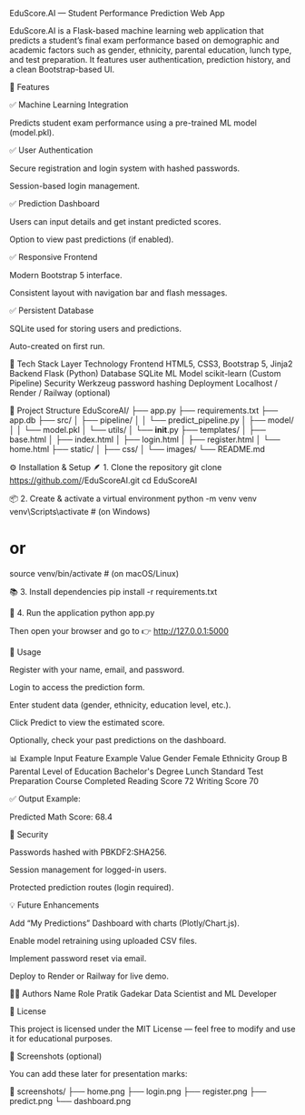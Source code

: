 EduScore.AI — Student Performance Prediction Web App

EduScore.AI is a Flask-based machine learning web application that predicts a student’s final exam performance based on demographic and academic factors such as gender, ethnicity, parental education, lunch type, and test preparation.
It features user authentication, prediction history, and a clean Bootstrap-based UI.




🚀 Features

✅ Machine Learning Integration

Predicts student exam performance using a pre-trained ML model (model.pkl).

✅ User Authentication

Secure registration and login system with hashed passwords.

Session-based login management.

✅ Prediction Dashboard

Users can input details and get instant predicted scores.

Option to view past predictions (if enabled).

✅ Responsive Frontend

Modern Bootstrap 5 interface.

Consistent layout with navigation bar and flash messages.

✅ Persistent Database

SQLite used for storing users and predictions.

Auto-created on first run.




🧠 Tech Stack
Layer	Technology
Frontend	HTML5, CSS3, Bootstrap 5, Jinja2
Backend	Flask (Python)
Database	SQLite
ML Model	scikit-learn (Custom Pipeline)
Security	Werkzeug password hashing
Deployment	Localhost / Render / Railway (optional)



🧩 Project Structure
EduScoreAI/
├── app.py
├── requirements.txt
├── app.db
├── src/
│   ├── pipeline/
│   │   └── predict_pipeline.py
│   ├── model/
│   │   └── model.pkl
│   └── utils/
│       └── __init__.py
├── templates/
│   ├── base.html
│   ├── index.html
│   ├── login.html
│   ├── register.html
│   └── home.html
├── static/
│   ├── css/
│   └── images/
└── README.md





⚙️ Installation & Setup
🪶 1. Clone the repository
git clone https://github.com/<praaatikk>/EduScoreAI.git
cd EduScoreAI

📦 2. Create & activate a virtual environment
python -m venv venv
venv\Scripts\activate   # (on Windows)
# or
source venv/bin/activate   # (on macOS/Linux)

📚 3. Install dependencies
pip install -r requirements.txt

🧱 4. Run the application
python app.py


Then open your browser and go to 👉 http://127.0.0.1:5000






🧮 Usage

Register with your name, email, and password.

Login to access the prediction form.

Enter student data (gender, ethnicity, education level, etc.).

Click Predict to view the estimated score.

Optionally, check your past predictions on the dashboard.



📊 Example Input
Feature	Example Value
Gender	Female
Ethnicity	Group B
Parental Level of Education	Bachelor's Degree
Lunch	Standard
Test Preparation Course	Completed
Reading Score	72
Writing Score	70

✅ Output Example:

Predicted Math Score: 68.4



🔐 Security

Passwords hashed with PBKDF2:SHA256.

Session management for logged-in users.

Protected prediction routes (login required).




💡 Future Enhancements

Add “My Predictions” Dashboard with charts (Plotly/Chart.js).

Enable model retraining using uploaded CSV files.

Implement password reset via email.

Deploy to Render or Railway for live demo.



🧑‍💻 Authors
Name	Role
Pratik Gadekar	Data Scientist and ML Developer


🏁 License

This project is licensed under the MIT License — feel free to modify and use it for educational purposes.



🌟 Screenshots (optional)

You can add these later for presentation marks:

📸 screenshots/
   ├── home.png
   ├── login.png
   ├── register.png
   ├── predict.png
   └── dashboard.png